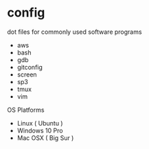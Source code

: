 # config
dot files for commonly used software programs

- aws
- bash
- gdb
- gitconfig
- screen
- sp3
- tmux
- vim

OS Platforms
- Linux ( Ubuntu ) 
- Windows 10 Pro 
- Mac OSX  ( Big Sur ) 
